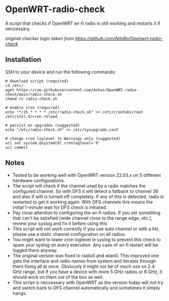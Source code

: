 # OpenWRT-radio-check
A script that checks if OpenWRT wi-fi radio is still working and restarts it if neccessary.

*original checker logic taken from https://github.com/NilsRo/Openwrt-radio-check*
 
## Installation
SSH to your device and run the following commands:

    # download script (required)
    cd /etc/
    wget https://raw.githubusercontent.com/Ashus/OpenWRT-radio-check/main/radio-check.sh
    chmod +x radio-check.sh
    
    # enable cron (required)
    echo "*/15 * * * * /etc/radio-check.sh" >> /etc/crontabs/root
    /etc/init.d/cron reload
    
    # persist on upgrades (suggested)
    echo "/etc/radio-check.sh" >> /etc/sysupgrade.conf
    
    # change cron loglevel to Warnings only (suggested)
    uci set system.@system[0].cronloglevel='9'
    uci commit


## Notes
* Tested to be working well with OpenWRT version 22.03.x on 5 different hardware configurations.
* The script will check if the channel used by a radio matches the configured channel. So with DFS it will detect a fallback to channel 36 and also if wifi is turned off completely. If any of this is detected, radio is restarted to get it working again. With DFS channels this means the initial 1-minute wait for DFS check is initiated.
* Pay close attention to configuring the wi-fi radios. If you set something that can't be satisfied (wide channel close to the range edge, etc.), review your syslog and fix it before using this.
* This script will not work correctly if you use auto channel or with a list, please use a static channel configuration on all radios.
* You might want to lower cron loglevel in syslog to prevent this check to spam your syslog on every execution. Any case of wi-fi restart will be logged there anyway.
* The original version was fixed to radio0 and wlan0. This improved one gets the interface and radio names from system and iterates through them fixing all at once. Obviously it might not be of much use on 2.4 GHz range, but if you have a device with more 5 GHz radios or 6 GHz, it should work on them out of the box as well.
* This script is neccessary with OpenWRT as the version today will not try and switch back to DFS channel automatically and sometimes it simply hangs.
